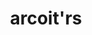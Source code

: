 ---
pid: pt203
title: arcoit'rs
location_transcription: 
coordinates: "[-75.128635625573, 39.966069488908]"
zipcode: 
gen_neighborhood: 
neighborhood: 
outside_phl: 
age: '6'
age_range: 6-13
instagram: 
image_file_name: pt_203.jpg
proposal_transcription: 
topic: Unknown
topic_summary: '0'
type: Other No Form
keywords_other: arcoit'rs
credit: Kelly Montero
image_labels: 
twitter: 
facebook: 
permalink: "/monuments/pt203/"
layout: item-page
---